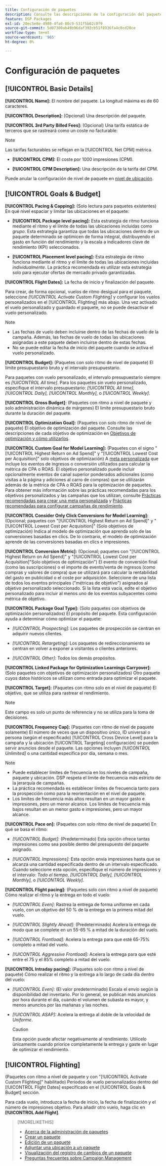```yaml
---
title: Configuración de paquetes
description: Consulte las descripciones de la configuración del paquete disponible.
feature: DSP Packages
exl-id: 20ec5e8e-4980-4fa0-80c9-531f5b02c0f9
source-git-commit: 5d07300ab49b96daf392cb51f8936fa4c0cd20ce
workflow-type: tm+mt
source-wordcount: '965'
ht-degree: 0%

---
```


# Configuración de paquetes

## [!UICONTROL Basic Details]

**[!UICONTROL Name]:** El nombre del paquete. La longitud máxima es de 60 caracteres.

**[!UICONTROL Description]:** (Opcional) Una descripción del paquete.

**[!UICONTROL 3rd Party Billed Fees]:** (Opcional) Una tarifa estática de terceros que se rastreará como un coste no facturable:

>[!NOTE]
>
>Las tarifas facturables se reflejan en la [!UICONTROL Net CPM] métrica.
>
* **[!UICONTROL CPM]:** El coste por 1000 impresiones (CPM).

* **[!UICONTROL CPM Description]:** Una descripción de la tarifa del CPM.

Puede anular la configuración de nivel de paquete en [nivel de ubicación](/help/dsp/campaign-management/placements/placement-settings.md).

## [!UICONTROL Goals & Budget]

**[!UICONTROL Pacing & Capping]:** (Solo lectura para paquetes existentes) En qué nivel espaciar y limitar las ubicaciones en el paquete:

* **[!UICONTROL Package level pacing]:** Esta estrategia de ritmo funciona mediante el ritmo y el límite de todas las ubicaciones incluidas como *grupo*. Esta estrategia garantiza que todas las ubicaciones dentro de un paquete determinado se optimicen de forma integral, distribuyendo el gasto en función del rendimiento y la escala a indicadores clave de rendimiento (KPI) seleccionados.

* **[!UICONTROL Placement level pacing]:**  Esta estrategia de ritmo funciona mediante el ritmo y el límite de todas las ubicaciones incluidas *individualmente*. La práctica recomendada es utilizar esta estrategia solo para ejecutar ofertas de mercado privado garantizadas.

**[!UICONTROL Flight Dates]:** La fecha de inicio y finalización del paquete.

Para crear, de forma opcional, vuelos de ritmo desigual para el paquete, seleccione *[!UICONTROL *Activate Custom Flighting]** y configurar los vuelos personalizados en el [!UICONTROL Flighting] más abajo. Una vez activado el vuelo personalizado y guardado el paquete, no se puede desactivar el vuelo personalizado.

>[!NOTE]
>
>* Las fechas de vuelo deben incluirse dentro de las fechas de vuelo de la campaña. Además, las fechas de vuelo de todas las ubicaciones asignadas a este paquete deben incluirse dentro de estas fechas.
> * No se puede editar la fecha de inicio del paquete cuando se activa el vuelo personalizado.

**[!UICONTROL Budget]:** (Paquetes con solo ritmo de nivel de paquete) El límite presupuestario bruto y el intervalo presupuestario.

Para paquetes con vuelo personalizado, el intervalo presupuestario siempre es *[!UICONTROL All time]*. Para los paquetes sin vuelo personalizado, especifique el intervalo presupuestario: *[!UICONTROL All time],* *[!UICONTROL Daily],* *[!UICONTROL Monthly],* o *[!UICONTROL Weekly]*.

**[!UICONTROL Gross Budget]:** (Paquetes con ritmo a nivel de paquete y solo administración dinámica de márgenes) El límite presupuestario bruto durante la duración del paquete.

**[!UICONTROL Optimization Goal]:** (Paquetes con solo ritmo de nivel de paquete) El objetivo de optimización del paquete. Consulte las descripciones de cada objetivo de optimización en [Objetivos de optimización y cómo utilizarlos](/help/dsp/optimization/optimization-goals.md).

**[!UICONTROL Custom Goal for Model Learning]:** (Paquetes con el signo &quot;[!UICONTROL Highest Return on Ad Spend]&quot; y &quot;[!UICONTROL Lowest Cost per Acquisition]&quot; solo objetivos de optimización) A [meta personalizada](/help/dsp/optimization/custom-goal.md) que incluye los eventos de ingresos o conversión utilizados para calcular la métrica de CPA o ROAS. El objetivo personalizado puede incluir opcionalmente eventos de canal superior ponderados adicionales (como visitas a la página y adiciones al carro de compras) que se utilizarán además de la métrica de CPA o ROAS para la optimización de paquetes. Para obtener más información sobre las prácticas recomendadas para los objetivos personalizados y las campañas que los utilizan, consulte [Prácticas recomendadas para crear una meta personalizada](/help/dsp/optimization/custom-goal.md#custom-goal-best-practices) y [Prácticas recomendadas para configurar campañas de rendimiento](/help/dsp/optimization/campaign-best-practices-performance.md).

**[!UICONTROL Consider Only Click Conversions for Model Learning]:** (Opcional; paquetes con &quot;[!UICONTROL Highest Return on Ad Spend]&quot; y &quot;[!UICONTROL Lowest Cost per Acquisition]&quot; (Solo objetivos de optimización) Indica al modelo de optimización que aprenda solo de las conversiones basadas en clics. De lo contrario, el modelo de optimización aprende de las conversiones basadas en clics e impresiones.

**[!UICONTROL Conversion Metric]:** (Opcional; paquetes con &quot;[!UICONTROL Highest Return on Ad Spend]&quot; y &quot;[!UICONTROL Lowest Cost per Acquisition]&quot;Solo objetivos de optimización&quot;) El evento de conversión final (como las suscripciones) o el importe de evento/venta de ingresos (como compras y valores de compra) que se utilizará para calcular la rentabilidad del gasto en publicidad o el coste por adquisición. Seleccione de una lista de todos los eventos principales (&quot;métricas de objetivo&quot;) asignados al objetivo personalizado seleccionado. Si la lista está vacía, edite el objetivo personalizado para incluir al menos uno de los eventos subyacentes como métrica de objetivo.

**[!UICONTROL Package Goal Type]:** (Solo paquetes con objetivos de optimización personalizados) El propósito del paquete. Esta configuración ayuda a determinar cómo optimizar el paquete:

* *[!UICONTROL Prospecting]:* Los paquetes de prospección se centran en adquirir nuevos clientes.

* *[!UICONTROL Retargeting]:* Los paquetes de redireccionamiento se centran en volver a exponer a visitantes o clientes anteriores.

* *[!UICONTROL Other]:* Todos los demás propósitos.

**[!UICONTROL Linked Package for Optimization Learnings Carryover]:** (Solo paquetes con objetivos de optimización personalizados) Otro paquete cuyos datos históricos se utilizan como entrada para optimizar el paquete.

**[!UICONTROL Target]:** (Paquetes con ritmo solo en el nivel de paquete) El objetivo, que se utiliza para rastrear el rendimiento.

>[!NOTE]
>
>Este campo es solo un punto de referencia y no se utiliza para la toma de decisiones.

**[!UICONTROL Frequency Cap]:** (Paquetes con ritmo de nivel de paquete solamente) El número de veces que un dispositivo único, ID universal o persona (según el especificado) [!UICONTROL Cross Device Level] para la campaña y la ubicación [!UICONTROL Targeting] configuración) se pueden servir anuncios desde el paquete. Las opciones incluyen *[!UICONTROL Unlimited]* o una cantidad específica por día, semana o mes.

>[!NOTE]
>
>* Puede establecer límites de frecuencia en los niveles de campaña, paquete y ubicación. DSP respeta el límite de frecuencia más estricto de la jerarquía de campañas.
>* La práctica recomendada es establecer límites de frecuencia tanto para la prospección como para la reorientación en el nivel de paquete.
> * Los límites de frecuencia más altos resultan en un mayor gasto e impresiones, pero un menor alcance. Los límites de frecuencia más bajos resultan en un menor gasto e impresiones, pero un mayor alcance.

**[!UICONTROL Pace on]:** (Paquetes con solo ritmo de nivel de paquete) En qué se basa el ritmo:

* *[!UICONTROL Budget]:* (Predeterminado) Esta opción ofrece tantas impresiones como sea posible dentro del presupuesto del paquete asignado.

* *[!UICONTROL Impressions]:* Esta opción envía impresiones hasta que se alcanza una cantidad especificada dentro de un intervalo especificado. Cuando seleccione esta opción, especifique el número de impresiones y el intervalo: *Todo el tiempo,* *[!UICONTROL Daily],* *[!UICONTROL Monthly],* o *[!UICONTROL Weekly]*.

**[!UICONTROL Flight pacing]:** (Paquetes solo con ritmo a nivel de paquete) Cómo realizar el ritmo y la entrega en todo el vuelo:

* *[!UICONTROL Even]:* Rastrea la entrega de forma uniforme en cada vuelo, con un objetivo del 50 % de la entrega en la primera mitad del vuelo.

* *[!UICONTROL Slightly Ahead]:* (Predeterminado) Acelera la entrega de modo que se complete en un 55-65 % a mitad de la duración del vuelo.

* *[!UICONTROL Frontload]:* Acelera la entrega para que esté 65-75% completo a mitad del vuelo.

* *[!UICONTROL Aggressive Frontload]:* Acelera la entrega para que esté entre el 75 y el 85% completo a mitad del vuelo.

**[!UICONTROL Intraday pacing]:** (Paquetes solo con ritmo a nivel de paquete) Cómo realizar el ritmo y la entrega a lo largo de cada día dentro del vuelo:

* *[!UICONTROL Even]:* (El valor predeterminado) Escala el envío según la disponibilidad del inventario. Por lo general, se publican más anuncios por hora durante el día, cuando el volumen de subasta es mayor, y menos anuncios por las mañanas y las noches.

* *[!UICONTROL ASAP]:* Acelera la entrega al doble de la velocidad de *Uniforme*.

  >[!CAUTION]
  >
  >Esta opción puede afectar negativamente al rendimiento. Utilícelo únicamente cuando priorice completamente la entrega y gaste en lugar de optimizar el rendimiento.

## [!UICONTROL Flighting]

(Paquetes con ritmo a nivel de paquete y con &quot;[!UICONTROL Activate Custom Flighting]&quot; habilitado) Periodos de vuelo personalizados dentro del [!UICONTROL Flight Dates] especificado en el [!UICONTROL Goals & Budget] sección.

Para cada vuelo, introduzca la fecha de inicio, la fecha de finalización y el número de impresiones objetivo. Para añadir otro vuelo, haga clic en **[!UICONTROL Add Flight]**.

>[!MORELIKETHIS]
>
>* [Acerca de la administración de paquetes](package-about.md)
>* [Crear un paquete](package-create.md)
>* [Edición de un paquete](package-edit.md)
>* [Adjuntar una ubicación a un paquete](package-attach-placement.md)
>* [Visualización del registro de cambios de un paquete](package-change-log.md)
>* [Preguntas frecuentes sobre Campaign Management](/help/dsp/campaign-management/faq-campaign-management.md)
